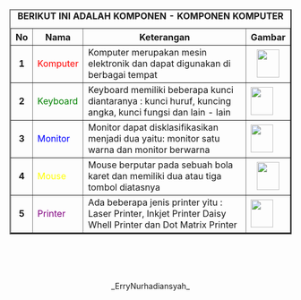 <!DOCTYPE HTML>
<html lang="en-US">
<head>
	<meta charset="UTF-8">
	<title>Cara Membuat Tabel</title>
</head>

<body>
<center>
<table border=2>
	<caption><b>BERIKUT INI ADALAH KOMPONEN - KOMPONEN KOMPUTER</b></caption>
<tr height="30px">
	<th >No</th>
	<th>Nama</th>
	<th>Keterangan</th>
<th width="10%">Gambar</th>
</tr>

<tr>
	<td><b><center>1</center></b></td>
	<td><font color="red">Komputer</font></td>
	<td>Komputer merupakan mesin elektronik dan dapat digunakan di berbagai tempat</td>
	<td align="center"><img width="40px" height="50px" src="komputer.jpg"></td>
</tr>
<tr>
	<td><b><center>2</center></b></td>
	<td><font color="green">Keyboard</font></td>
	<td>Keyboard memiliki beberapa kunci diantaranya : kunci huruf, kuncing angka, kunci fungsi dan lain - lain</td>
	<td align="left"><img width="40px" height="50px" src="keyboard.jpg"></td>
</tr>
<tr>
	<td><b><center>3</center></b></td>
	<td><font color="blue">Monitor</font></td>
	<td>Monitor dapat disklasifikasikan menjadi dua yaitu: monitor satu warna dan monitor berwarna</td>
	<td align="left"><img width="40px" height="50px" src="monitor.jpg"></td>
</tr>
<tr>
	<td><b><center>4</center></b></td>
	<td><font color="yellow">Mouse</font></td>
	<td>Mouse berputar pada sebuah bola karet dan memiliki dua atau tiga tombol diatasnya</td>
	<td align="center"><img width="40px" height="50px" src="mouse.jpg"></td>
</tr>
<tr>
	<td><b><center>5</center></b></td>
	<td><font color="purple">Printer</font></td>
	<td>Ada beberapa jenis printer yitu : Laser Printer, Inkjet Printer Daisy Whell Printer dan Dot Matrix Printer</td>
	<td align="left"><img width="40px" height="50px" src="printer.jpg"></td>
</tr>
</table>
</center>
	<br>
		<br>
			<br>
				<br>
<center>_ErryNurhadiansyah_</center>
</body>
</html>
